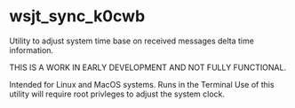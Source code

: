 # wsjt_sync_k0cwb
Utility to adjust system time base on received messages delta time information.

THIS IS A WORK IN EARLY DEVELOPMENT AND NOT FULLY FUNCTIONAL.

Intended for Linux and MacOS systems. 
Runs in the Terminal
Use of this utility will require root privleges to adjust the system clock.
